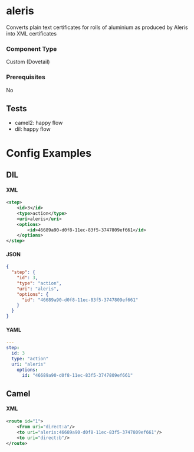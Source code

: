 # aleris

Converts plain text certificates for rolls of aluminium as produced by Aleris into XML certificates

### Component Type

Custom (Dovetail)

### Prerequisites

No

## Tests

- camel2: happy flow
- dil: happy flow

# Config Examples

## DIL

#### XML 

```xml
<step>
    <id>3</id>
    <type>action</type>
    <uri>aleris</uri>
    <options>
        <id>46689a90-d0f8-11ec-83f5-3747809ef661</id>
    </options>
</step>
```

#### JSON

```json
{
  "step": {
    "id": 3,
    "type": "action",
    "uri": "aleris",
    "options": {
      "id": "46689a90-d0f8-11ec-83f5-3747809ef661"
    }
  }
}
```

#### YAML

```yaml
---
step:
  id: 3
  type: "action"
  uri: "aleris"
    options:
      id: "46689a90-d0f8-11ec-83f5-3747809ef661"
```

## Camel

#### XML

```xml
<route id="1">
    <from uri="direct:a"/>
    <to uri="aleris:46689a90-d0f8-11ec-83f5-3747809ef661"/>
    <to uri="direct:b"/>
</route>
```


    


